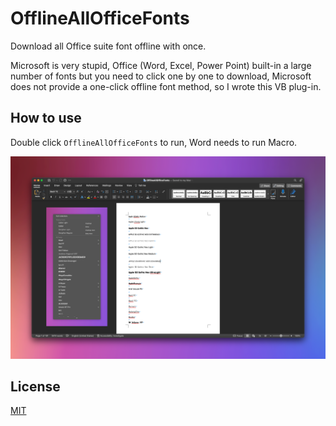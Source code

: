 # OfflineAllOfficeFonts
Download all Office suite font offline with once.

Microsoft is very stupid, Office (Word, Excel, Power Point) built-in a large number of fonts but you need to click one by one to download, Microsoft does not provide a one-click offline font method, so I wrote this VB plug-in.

## How to use
Double click `OfflineAllOfficeFonts` to run, Word needs to run Macro.

![image](image.png)

## License
[MIT](LICENSE)
